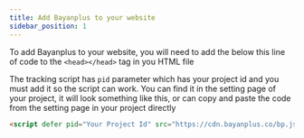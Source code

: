 ```yaml
---
title: Add Bayanplus to your website
sidebar_position: 1
---
```



To add Bayanplus to your website, you will need to add the below this line of code to the `<head></head>` tag in you HTML file

The tracking script has `pid` parameter which has your project id and you must add it so the script can work. You can find it in the setting page of your project, it will look something like this, or can copy and paste the code from the setting page in your project directly

```html
<script defer pid="Your Project Id" src="https://cdn.bayanplus.co/bp.js"></script>
```
 
